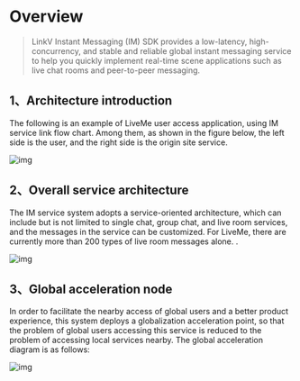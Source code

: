 # Overview

> LinkV Instant Messaging (IM) SDK provides a low-latency, high-concurrency, and stable and reliable global instant messaging service to help you quickly implement real-time scene applications such as live chat rooms and peer-to-peer messaging.


## <a name='1'></a>1、Architecture introduction


The following is an example of LiveMe user access application, using IM service link flow chart. Among them, as shown in the figure below, the left side is the user, and the right side is the origin site service.

![img](https://dl.linkv.io/doc/en/android/im/images/im_chain_diagram.png)

## <a name='2'></a>2、Overall service architecture


The IM service system adopts a service-oriented architecture, which can include but is not limited to single chat, group chat, and live room services, and the messages in the service can be customized. For LiveMe, there are currently more than 200 types of live room messages alone. .

![img](https://dl.linkv.io/doc/en/android/im/images/server_architecture.png)

## <a name='3'></a>3、Global acceleration node


In order to facilitate the nearby access of global users and a better product experience, this system deploys a globalization acceleration point, so that the problem of global users accessing this service is reduced to the problem of accessing local services nearby. The global acceleration diagram is as follows:

![img](https://dl.linkv.io/doc/en/android/im/images/world_node.png)


